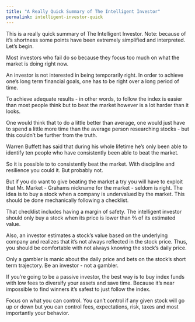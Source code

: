 ```yaml
---
title: "A Really Quick Summary of The Intelligent Investor"
permalink: intelligent-investor-quick
---
```

This is a really quick summary of The Intelligent Investor. Note: because of it’s shortness some points have been extremely simplified and interpreted. Let’s begin.

Most investors who fail do so because they focus too much on what the market is doing right now.

An investor is not interested in being temporarily right. In order to achieve one’s long term financial goals, one has to be right over a long period of time. 

To achieve adequate results - in other words, to follow the index is easier than most people think but to beat the market however is a lot harder than it looks.

One would think that to do a little better than average, one would just have to spend a little more time than the average person researching stocks - but this couldn’t be further from the truth.

Warren Buffett has said that during his whole lifetime he’s only been able to identify ten people who have consistently been able to beat the market. 

So it is possible to to consistently beat the market. With discipline and resilience you could it. But probably not.

But if you do want to give beating the market a try you will have to exploit that Mr. Market - Grahams nickname for the market - seldom is right. The idea is to buy a stock when a company is undervalued by the market. This should be done mechanically following a checklist.

That checklist includes having a margin of safety. The intelligent investor should only buy a stock when its price is lower than ⅔ of its estimated value.

Also, an investor estimates a stock’s value based on the underlying company and realizes that it’s not always reflected in the stock price. Thus, you should be comfortable with not always knowing the stock’s daily price.

Only a gambler is manic about the daily price and bets on the stock’s short term trajectory. Be an investor - not a gambler.

If you’re going to be a passive investor, the best way is to buy index funds with low fees to diversify your assets and save time. Because it’s near impossible to find winners it’s safest to just follow the index.

Focus on what you can control. You can’t control if any given stock will go up or down but you can control fees, expectations, risk, taxes and most importantly your behavior.